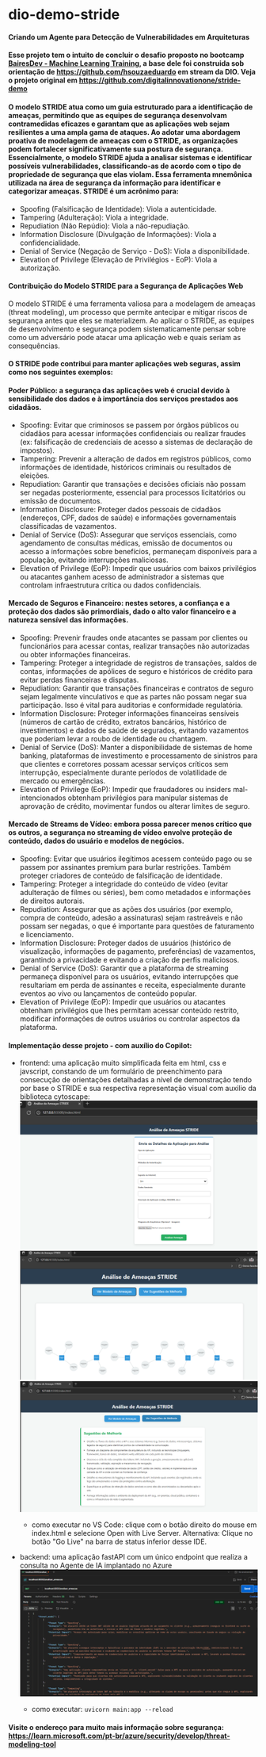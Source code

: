 # dio-demo-stride
#### Criando um Agente para Detecção de Vulnerabilidades em Arquiteturas

#### Esse projeto tem o intuito de concluir o desafio proposto no bootcamp [BairesDev - Machine Learning Training](https://web.dio.me/track/bairesdev-machine-learning-training), a base dele foi construida sob orientação de https://github.com/hsouzaeduardo em stream da DIO. Veja o projeto original em https://github.com/digitalinnovationone/stride-demo

####  O modelo STRIDE atua como um guia estruturado para a identificação de ameaças, permitindo que as equipes de segurança desenvolvam contramedidas eficazes e garantam que as aplicações web sejam resilientes a uma ampla gama de ataques. Ao adotar uma abordagem proativa de modelagem de ameaças com o STRIDE, as organizações podem fortalecer significativamente sua postura de segurança. Essencialmente, o modelo STRIDE ajuda a analisar sistemas e identificar possíveis vulnerabilidades, classificando-as de acordo com o tipo de propriedade de segurança que elas violam. Essa ferramenta mnemônica utilizada na área de segurança da informação para identificar e categorizar ameaças. STRIDE é um acrônimo para:
 - Spoofing (Falsificação de Identidade): Viola a autenticidade.
 - Tampering (Adulteração): Viola a integridade.
 - Repudiation (Não Repúdio): Viola a não-repudiação.
 - Information Disclosure (Divulgação de Informações): Viola a confidencialidade.
 - Denial of Service (Negação de Serviço - DoS): Viola a disponibilidade.
 - Elevation of Privilege (Elevação de Privilégios - EoP): Viola a autorização.

#### Contribuição do Modelo STRIDE para a Segurança de Aplicações Web
O modelo STRIDE é uma ferramenta valiosa para a modelagem de ameaças (threat modeling), um processo que permite antecipar e mitigar riscos de segurança antes que eles se materializem. Ao aplicar o STRIDE, as equipes de desenvolvimento e segurança podem sistematicamente pensar sobre como um adversário pode atacar uma aplicação web e quais seriam as consequências.

#### O STRIDE pode contribui para manter aplicações web seguras, assim como nos seguintes exemplos:

#### Poder Público: a segurança das aplicações web é crucial devido à sensibilidade dos dados e à importância dos serviços prestados aos cidadãos.
 - Spoofing: Evitar que criminosos se passem por órgãos públicos ou cidadãos para acessar informações confidenciais ou realizar fraudes (ex: falsificação de credenciais de acesso a sistemas de declaração de impostos).
 - Tampering: Prevenir a alteração de dados em registros públicos, como informações de identidade, históricos criminais ou resultados de eleições.
 - Repudiation: Garantir que transações e decisões oficiais não possam ser negadas posteriormente, essencial para processos licitatórios ou emissão de documentos.
 - Information Disclosure: Proteger dados pessoais de cidadãos (endereços, CPF, dados de saúde) e informações governamentais classificadas de vazamentos.
 - Denial of Service (DoS): Assegurar que serviços essenciais, como agendamento de consultas médicas, emissão de documentos ou acesso a informações sobre benefícios, permaneçam disponíveis para a população, evitando interrupções maliciosas.
 - Elevation of Privilege (EoP): Impedir que usuários com baixos privilégios ou atacantes ganhem acesso de administrador a sistemas que controlam infraestrutura crítica ou dados confidenciais.

#### Mercado de Seguros e Financeiro: nestes setores, a confiança e a proteção dos dados são primordiais, dado o alto valor financeiro e a natureza sensível das informações.
 - Spoofing: Prevenir fraudes onde atacantes se passam por clientes ou funcionários para acessar contas, realizar transações não autorizadas ou obter informações financeiras.
 - Tampering: Proteger a integridade de registros de transações, saldos de contas, informações de apólices de seguro e históricos de crédito para evitar perdas financeiras e disputas.
 - Repudiation: Garantir que transações financeiras e contratos de seguro sejam legalmente vinculativos e que as partes não possam negar sua participação. Isso é vital para auditorias e conformidade regulatória.
 - Information Disclosure: Proteger informações financeiras sensíveis (números de cartão de crédito, extratos bancários, histórico de investimentos) e dados de saúde de segurados, evitando vazamentos que poderiam levar a roubo de identidade ou chantagem.
 - Denial of Service (DoS): Manter a disponibilidade de sistemas de home banking, plataformas de investimento e processamento de sinistros para que clientes e corretores possam acessar serviços críticos sem interrupção, especialmente durante períodos de volatilidade de mercado ou emergências.
 - Elevation of Privilege (EoP): Impedir que fraudadores ou insiders mal-intencionados obtenham privilégios para manipular sistemas de aprovação de crédito, movimentar fundos ou alterar limites de seguro.

#### Mercado de Streams de Vídeo: embora possa parecer menos crítico que os outros, a segurança no streaming de vídeo envolve proteção de conteúdo, dados do usuário e modelos de negócios.
 - Spoofing: Evitar que usuários ilegítimos acessem conteúdo pago ou se passem por assinantes premium para burlar restrições. Também proteger criadores de conteúdo de falsificação de identidade.
 - Tampering: Proteger a integridade do conteúdo de vídeo (evitar adulteração de filmes ou séries), bem como metadados e informações de direitos autorais.
 - Repudiation: Assegurar que as ações dos usuários (por exemplo, compra de conteúdo, adesão a assinaturas) sejam rastreáveis e não possam ser negadas, o que é importante para questões de faturamento e licenciamento.
 - Information Disclosure: Proteger dados de usuários (histórico de visualização, informações de pagamento, preferências) de vazamentos, garantindo a privacidade e evitando a criação de perfis maliciosos.
 - Denial of Service (DoS): Garantir que a plataforma de streaming permaneça disponível para os usuários, evitando interrupções que resultariam em perda de assinantes e receita, especialmente durante eventos ao vivo ou lançamentos de conteúdo popular.
 - Elevation of Privilege (EoP): Impedir que usuários ou atacantes obtenham privilégios que lhes permitam acessar conteúdo restrito, modificar informações de outros usuários ou controlar aspectos da plataforma.

 #### Implementação desse projeto - com auxílio do Copilot:

 - frontend: uma aplicação muito simplificada feita em html, css e javscript, constando de um formulário de preenchimento para consecução de orientações detalhadas a nível de demonstração tendo por base o STRIDE e sua respectiva representação visual com auxilio da biblioteca cytoscape: <img src="https://github.com/dbengp/dio-demo-stride/blob/main/stride-demo/frontend/prints/index_fomulario.png" />  <img src="https://github.com/dbengp/dio-demo-stride/blob/main/stride-demo/frontend/prints/index_visualizacao.png" /> <img src="https://github.com/dbengp/dio-demo-stride/blob/main/stride-demo/frontend/prints/index_visualizacao_.png" />
    * como executar no VS Code: clique com o botão direito do mouse em index.html e selecione Open with Live Server. Alternativa: Clique no botão "Go Live" na barra de status inferior desse IDE.
       
 - backend: uma aplicação fastAPI com um único endpoint que realiza a consulta no Agente de IA implantado no Azure <img src="https://github.com/dbengp/dio-demo-stride/blob/main/stride-demo/backend/postman/print_postman.png" />
    * como executar: `uvicorn main:app --reload`

#### Visite o endereço para muito mais informação sobre segurança: <https://learn.microsoft.com/pt-br/azure/security/develop/threat-modeling-tool>
